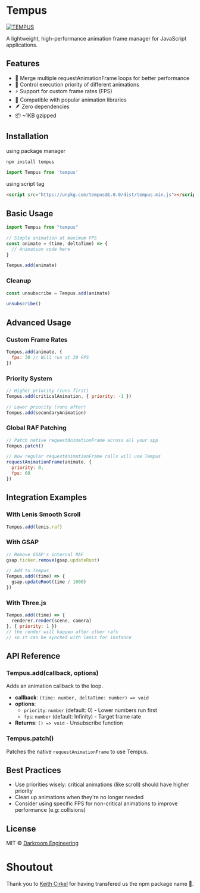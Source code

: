 # Tempus

[![TEMPUS](https://assets.darkroom.engineering/tempus/header.png)](https://github.com/darkroomengineering/tempus)

A lightweight, high-performance animation frame manager for JavaScript applications.

## Features

- 🚀 Merge multiple requestAnimationFrame loops for better performance
- 🎯 Control execution priority of different animations
- ⚡ Support for custom frame rates (FPS)
- 🔄 Compatible with popular animation libraries
- 🪶 Zero dependencies
- 📦 ~1KB gzipped

## Installation

using package manager

```bash
npm install tempus
```

```js
import Tempus from 'tempus'
```

using script tag

```html
<script src="https://unpkg.com/tempus@1.0.0/dist/tempus.min.js"></script> 
```

## Basic Usage

```javascript
import Tempus from "tempus"

// Simple animation at maximum FPS
const animate = (time, deltaTime) => {
  // Animation code here
}

Tempus.add(animate)
```

### Cleanup
```javascript
const unsubscribe = Tempus.add(animate)

unsubscribe()

```

## Advanced Usage

### Custom Frame Rates

```javascript
Tempus.add(animate, { 
  fps: 30 // Will run at 30 FPS
})
```

### Priority System

```javascript
// Higher priority (runs first)
Tempus.add(criticalAnimation, { priority: -1 })

// Lower priority (runs after)
Tempus.add(secondaryAnimation)
```

### Global RAF Patching

```javascript
// Patch native requestAnimationFrame across all your app
Tempus.patch()

// Now regular requestAnimationFrame calls will use Tempus
requestAnimationFrame(animate, { 
  priority: 0,
  fps: 60 
})
```

## Integration Examples

### With Lenis Smooth Scroll
```javascript
Tempus.add(lenis.raf)
```

### With GSAP
```javascript
// Remove GSAP's internal RAF
gsap.ticker.remove(gsap.updateRoot)

// Add to Tempus
Tempus.add((time) => {
  gsap.updateRoot(time / 1000)
})
```

### With Three.js
```javascript
Tempus.add((time) => {
  renderer.render(scene, camera)
}, { priority: 1 })
// the render will happen after other rafs
// so it can be synched with lenis for instance
```

## API Reference

### Tempus.add(callback, options)

Adds an animation callback to the loop.

- **callback**: `(time: number, deltaTime: number) => void`
- **options**:
  - `priority`: `number` (default: 0) - Lower numbers run first
  - `fps`: `number` (default: Infinity) - Target frame rate
- **Returns**: `() => void` - Unsubscribe function

### Tempus.patch()

Patches the native `requestAnimationFrame` to use Tempus.

## Best Practices

- Use priorities wisely: critical animations (like scroll) should have higher priority
- Clean up animations when they're no longer needed
- Consider using specific FPS for non-critical animations to improve performance (e.g: collisions)

## License

MIT © [Darkroom Engineering](https://github.com/darkroomengineering)

# Shoutout

Thank you to [Keith Cirkel](https://github.com/keithamus) for having transfered us the npm package name 🙏.